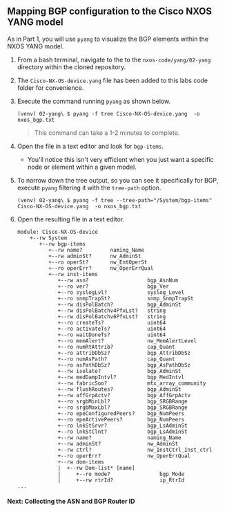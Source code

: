 ## Mapping BGP configuration to the Cisco NXOS YANG model

As in Part 1, you will use `pyang` to visualize the BGP elements within the NXOS YANG model.  

1. From a bash terminal, navigate to the to the `nxos-code/yang/02-yang` directory within the cloned repository.
1. The `Cisco-NX-OS-device.yang` file has been added to this labs code folder for convenience. 
1. Execute the command running `pyang` as shown below.
    
    ``` shell
    (venv) 02-yang\ $ pyang -f tree Cisco-NX-OS-device.yang  -o nxos_bgp.txt
    ```

    > This command can take a 1-2 minutes to complete. 

1. Open the file in a text editor and look for `bgp-items`.
    * You'll notice this isn't very efficient when you just want a specific node or element within a given model.
1. To narrow down the tree output, so you can see it specifically for BGP, execute `pyang` filtering it with the `tree-path` option.  

    ``` shell
    (venv) 02-yang\ $ pyang -f tree --tree-path="/System/bgp-items" Cisco-NX-OS-device.yang  -o nxos_bgp.txt    
    ```

1. Open the resulting file in a text editor.

    ``` shell
    module: Cisco-NX-OS-device
        +--rw System
           +--rw bgp-items
              +--rw name?         naming_Name
              +--rw adminSt?      nw_AdminSt
              +--ro operSt?       nw_EntOperSt
              +--ro operErr?      nw_OperErrQual
              +--rw inst-items
                 +--rw asn?                   bgp_AsnNum
                 +--ro ver?                   bgp_Ver
                 +--ro syslogLvl?             syslog_Level
                 +--ro snmpTrapSt?            snmp_SnmpTrapSt
                 +--rw disPolBatch?           bgp_AdminSt
                 +--rw disPolBatchv4PfxLst?   string
                 +--rw disPolBatchv6PfxLst?   string
                 +--ro createTs?              uint64
                 +--ro activateTs?            uint64
                 +--ro waitDoneTs?            uint64
                 +--ro memAlert?              nw_MemAlertLevel
                 +--ro numRtAttrib?           cap_Quant
                 +--ro attribDbSz?            bgp_AttribDbSz
                 +--ro numAsPath?             cap_Quant
                 +--ro asPathDbSz?            bgp_AsPathDbSz
                 +--rw isolate?               bgp_AdminSt
                 +--rw medDampIntvl?          bgp_MedIntvl
                 +--rw fabricSoo?             mtx_array_community
                 +--rw flushRoutes?           bgp_AdminSt
                 +--rw affGrpActv?            bgp_AffGrpActv
                 +--ro srgbMinLbl?            bgp_SRGBRange
                 +--ro srgbMaxLbl?            bgp_SRGBRange
                 +--ro epeConfiguredPeers?    bgp_NumPeers
                 +--ro epeActivePeers?        bgp_NumPeers
                 +--ro lnkStSrvr?             bgp_LsAdminSt
                 +--ro lnkStClnt?             bgp_LsAdminSt
                 +--rw name?                  naming_Name
                 +--rw adminSt?               nw_AdminSt
                 +--rw ctrl?                  nw_InstCtrl_Inst_ctrl
                 +--ro operErr?               nw_OperErrQual
                 +--rw dom-items
                 |  +--rw Dom-list* [name]
                 |     +--ro mode?                bgp_Mode
                 |     +--rw rtrId?               ip_RtrId
    ...
    ```

#### Next: Collecting the ASN and BGP Router ID